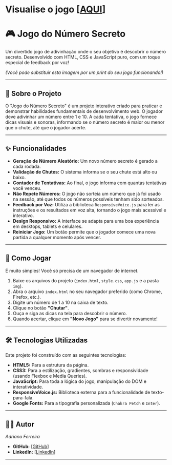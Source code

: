 # Visualise o jogo [[AQUI](https://jogo-seven-alpha-43.vercel.app/)]

# 🎮 Jogo do Número Secreto

Um divertido jogo de adivinhação onde o seu objetivo é descobrir o número secreto. Desenvolvido com HTML, CSS e JavaScript puro, com um toque especial de feedback por voz\!

*(Você pode substituir esta imagem por um print do seu jogo funcionando\!)*

-----

## 📜 Sobre o Projeto

O "Jogo do Número Secreto" é um projeto interativo criado para praticar e demonstrar habilidades fundamentais de desenvolvimento web. O jogador deve adivinhar um número entre 1 e 10. A cada tentativa, o jogo fornece dicas visuais e sonoras, informando se o número secreto é maior ou menor que o chute, até que o jogador acerte.

-----

## ✨ Funcionalidades

  * **Geração de Número Aleatório:** Um novo número secreto é gerado a cada rodada.
  * **Validação de Chutes:** O sistema informa se o seu chute está alto ou baixo.
  * **Contador de Tentativas:** Ao final, o jogo informa com quantas tentativas você venceu.
  * **Não Repete Números:** O jogo não sorteia um número que já foi usado na sessão, até que todos os números possíveis tenham sido sorteados.
  * **Feedback por Voz:** Utiliza a biblioteca `ResponsiveVoice.js` para ler as instruções e os resultados em voz alta, tornando o jogo mais acessível e interativo.
  * **Design Responsivo:** A interface se adapta para uma boa experiência em desktops, tablets e celulares.
  * **Reiniciar Jogo:** Um botão permite que o jogador comece uma nova partida a qualquer momento após vencer.

-----

## 🚀 Como Jogar

É muito simples\! Você só precisa de um navegador de internet.

1.  Baixe os arquivos do projeto (`index.html`, `style.css`, `app.js` e a pasta `img`).
2.  Abra o arquivo `index.html` no seu navegador preferido (como Chrome, Firefox, etc.).
3.  Digite um número de 1 a 10 na caixa de texto.
4.  Clique no botão **"Chutar"**.
5.  Ouça e siga as dicas na tela para descobrir o número.
6.  Quando acertar, clique em **"Novo Jogo"** para se divertir novamente\!

-----

## 🛠️ Tecnologias Utilizadas

Este projeto foi construído com as seguintes tecnologias:

  * **HTML5:** Para a estrutura da página.
  * **CSS3:** Para a estilização, gradientes, sombras e responsividade (usando Flexbox e Media Queries).
  * **JavaScript:** Para toda a lógica do jogo, manipulação do DOM e interatividade.
  * **ResponsiveVoice.js:** Biblioteca externa para a funcionalidade de texto-para-fala.
  * **Google Fonts:** Para a tipografia personalizada (`Chakra Petch` e `Inter`).

-----

## 👨‍💻 Autor

*Adriano Ferreira*

  * **GitHub:** [[GitHub](https://github.com/Adrianof1)]
  * **LinkedIn:** [[LinkedIn](https://www.linkedin.com/in/adriano-ferreira-8b227b11b/)]

-----
